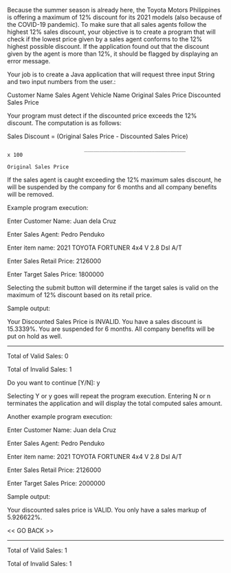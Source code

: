 Because the summer season is already here, the Toyota Motors Philippines is offering a maximum of 12% discount for its 2021 models (also because of the COVID-19 pandemic). To make sure that all sales agents follow the highest 12% sales discount, your objective is to create a program that will check if the lowest price given by a sales agent conforms to the 12% highest possible discount. If the application found out that the discount given by the agent is more than 12%, it should be flagged by displaying an error message.

 

Your job is to create a Java application that will request three input String and two input numbers from the user.:

 

Customer Name
Sales Agent
Vehicle Name
Original Sales Price
Discounted Sales Price
 

Your program must detect if the discounted price exceeds the 12% discount. The computation is as follows:

 

Sales Discount =  (Original Sales Price - Discounted Sales Price)

                             _________________________________             x 100

    Original Sales Price

 

If the sales agent is caught exceeding the 12% maximum sales discount, he will be suspended by the company for 6 months and all company benefits will be removed.

 

Example program execution:

 

Enter Customer Name: Juan dela Cruz

Enter Sales Agent: Pedro Penduko

Enter item name: 2021 TOYOTA FORTUNER 4x4 V 2.8 Dsl A/T​

Enter Sales Retail Price: 2126000

Enter Target Sales Price: 1800000

 

Selecting the submit button will determine if the target sales is valid on the maximum of 12% discount based on its retail price. 




Sample output:

 

Your Discounted Sales Price is INVALID. You have a sales discount is 15.3339%. You are suspended for 6 months. All company benefits will be put on hold as well.




-----------------------------

 

Total of Valid Sales: 0

Total of Invalid Sales: 1

 

Do you want to continue [Y/N]: y

 

Selecting Y or y goes will repeat the program execution. Entering N or n terminates the application and will display the total computed sales amount. 

 

Another example program execution:

 

Enter Customer Name: Juan dela Cruz

Enter Sales Agent: Pedro Penduko

Enter item name: 2021 TOYOTA FORTUNER 4x4 V 2.8 Dsl A/T​

Enter Sales Retail Price: 2126000

Enter Target Sales Price: 2000000

 

Sample output:

 

Your discounted sales price is VALID. You only have a sales markup of 5.926622%. 

 

<< GO BACK >>

 

-----------------------------

 

Total of Valid Sales: 1

Total of Invalid Sales: 1
